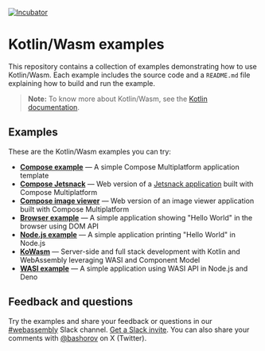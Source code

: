 [![Incubator](https://jb.gg/badges/incubator-plastic.svg)](https://github.com/JetBrains#jetbrains-on-github)

# Kotlin/Wasm examples

This repository contains a collection of examples demonstrating how to use Kotlin/Wasm.
Each example includes the source code and a `README.md` file explaining how to build and run the example.

> **Note:**
> To know more about Kotlin/Wasm, see the [Kotlin documentation](https://kotl.in/wasm).

## Examples

These are the Kotlin/Wasm examples you can try:

* **[Compose example](https://github.com/Kotlin/kotlin-wasm-compose-template/#readme)** — A simple Compose Multiplatform application template
* **[Compose Jetsnack](https://github.com/JetBrains/compose-multiplatform/tree/master/examples/jetsnack/#readme)** — Web version of a [Jetsnack application](https://github.com/android/compose-samples/tree/main/Jetsnack) built with Compose Multiplatform
* **[Compose image viewer](https://github.com/JetBrains/compose-multiplatform/blob/master/examples/imageviewer/README.md)** — Web version of an image viewer application built with Compose Multiplatform
* **[Browser example](https://github.com/Kotlin/kotlin-wasm-browser-template/blob/main/README.md)** — A simple application showing "Hello World" in the browser using DOM API
* **[Node.js example](https://github.com/Kotlin/kotlin-wasm-nodejs-template/blob/main/README.md)** — A simple application printing "Hello World" in Node.js
* **[KoWasm](https://github.com/kowasm/kowasm)** — Server-side and full stack development with Kotlin and WebAssembly leveraging WASI and Component Model
* **[WASI example](https://github.com/Kotlin/kotlin-wasm-wasi-template/blob/main/README.md)** — A simple application using WASI API in Node.js and Deno

## Feedback and questions

Try the examples and share your feedback or questions in our [#webassembly](https://slack-chats.kotlinlang.org/c/webassembly) Slack channel.
[Get a Slack invite](https://surveys.jetbrains.com/s3/kotlin-slack-sign-up).
You can also share your comments with [@bashorov](https://twitter.com/bashorov) on X (Twitter).
